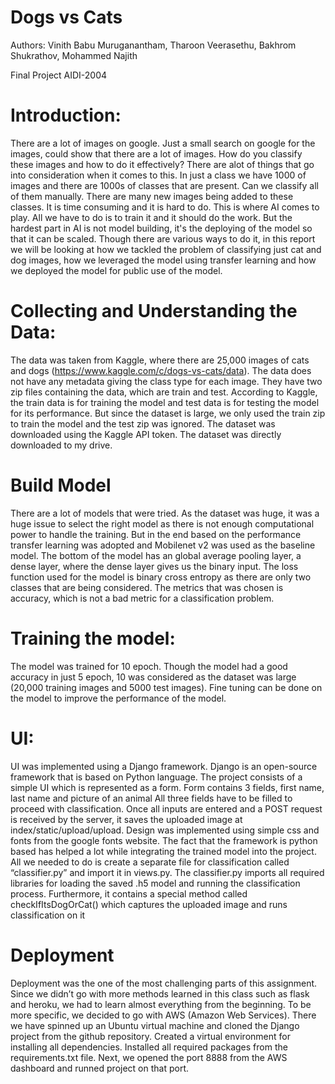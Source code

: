 # Dogs vs Cats

Authors: Vinith Babu Muruganantham, Tharoon Veerasethu, Bakhrom Shukrathov, Mohammed Najith

Final Project AIDI-2004

# Introduction:
There are a lot of images on google. Just a small search on google for the images, could show that there are a lot of images. How do you classify these images and how to do it effectively? There are alot of things that go into consideration when it comes to this. In just a class we have 1000 of images and there are 1000s of classes that are present. Can we classify all of them manually. There are many new images being added to these classes. It is time consuming and it is hard to do. This is where AI comes to play. All we have to do is to train it and it should do the work. But the hardest part in AI is not model building, it's the deploying of the model so that it can be scaled. 
Though there are various ways to do it, in this report we will be looking at how we tackled the problem of classifying just cat and dog images, how we leveraged the model using transfer learning and how we deployed the model for public use of the model.

# Collecting and Understanding the Data:
The data was taken from Kaggle, where there are 25,000 images of cats and dogs (https://www.kaggle.com/c/dogs-vs-cats/data). The data does not have any metadata giving the class type for each image. They have two zip files containing the data, which are train and test. According to Kaggle, the train data is for training the model and test data is for testing the model for its performance. But since the dataset is large, we only used the train zip to train the model and the test zip was ignored. The dataset was downloaded using the Kaggle API token. The dataset was directly downloaded to my drive.

# Build Model
There are a lot of models that were tried. As the dataset was huge, it was a huge issue to select the right model as there is not enough computational power to handle the training. But in the end based on the performance transfer learning was adopted and Mobilenet v2 was used as the baseline model. The bottom of the model has an global average pooling layer, a dense layer, where the dense layer gives us the binary input. The loss function used for the model is binary cross entropy as there are only two classes that are being considered. The metrics that was chosen is accuracy, which is not a bad metric for a classification problem.

# Training the model:
The model was trained for 10 epoch. Though the model had a good accuracy in just 5 epoch, 10 was considered as the dataset was large (20,000 training images and 5000 test images). Fine tuning can be done on the model to improve the performance of the model. 


# UI:
UI was implemented using a Django framework. Django is an open-source framework that is based on Python language. The project consists of a simple UI which is represented as a form. Form contains 3 fields, first name, last name and picture of an animal All three fields have to be filled to proceed with classification. Once all inputs are entered and a POST request is received by the server, it saves the uploaded image at index/static/upload/upload. Design was implemented using simple css and fonts from the google fonts website. The fact that the framework is python based has helped a lot while integrating the trained model into the project. All we needed to do is create a separate file for classification called “classifier.py”  and import it in views.py. The classifier.py imports all required libraries for loading the saved .h5 model and running the classification process. Furthermore, it contains a special method called checkIfItsDogOrCat() which captures the uploaded image and runs classification on it

# Deployment
Deployment was the one of the most challenging parts of this assignment. Since we didn’t go with more methods learned in this class such as flask and heroku, we had to learn almost everything from the beginning. To be more specific, we decided to go with AWS (Amazon Web Services). There we have spinned up an Ubuntu virtual machine and cloned the Django project from the github repository. Created a virtual environment for installing all dependencies. Installed all required packages from the requirements.txt file. Next, we opened the port 8888 from the AWS dashboard and runned project on that port. 
